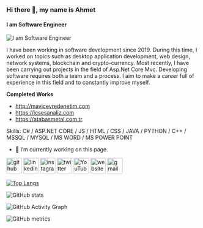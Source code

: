 ### Hi there 👋, my name is Ahmet
#### I am Software Engineer
![I am Software Engineer]((https://pbs.twimg.com/profile_banners/1641203860017381384/1680742699/1080x360))

I have been working in software development since 2019. During this
time, I worked on topics such as desktop application development, web
design, network systems, blockchain and crypto-currency. Most
recently, I have been carrying out projects in the field of Asp.Net Core
Mvc. Developing software requires both a team and a process. I aim to
make a career full of experience in this field and to constantly improve
myself.

**Completed Works**
- http://mavicevredenetim.com
- https://icsesanaliz.com
- https://atabasmetal.com.tr

Skills: C# / ASP.NET CORE / JS / HTML / CSS / JAVA / PYTHON / C++ / MSSQL / MYSQL / MS WORD / MS POWER POINT

- 🔭 I’m currently working on this page. 


[<img src='https://cdn.jsdelivr.net/npm/simple-icons@3.0.1/icons/github.svg' alt='github' height='40'>](https://github.com/oldcommander)  [<img src='https://cdn.jsdelivr.net/npm/simple-icons@3.0.1/icons/linkedin.svg' alt='linkedin' height='40'>](https://www.linkedin.com/in/ahmetcekin/)  [<img src='https://cdn.jsdelivr.net/npm/simple-icons@3.0.1/icons/instagram.svg' alt='instagram' height='40'>](https://www.instagram.com/_ahmetcekin/)  [<img src='https://cdn.jsdelivr.net/npm/simple-icons@3.0.1/icons/twitter.svg' alt='twitter' height='40'>](https://twitter.com/ahmetcekin2048)  [<img src='https://cdn.jsdelivr.net/npm/simple-icons@3.0.1/icons/youtube.svg' alt='YouTube' height='40'>](https://www.youtube.com/channel/ahmetcekin)  [<img src='https://cdn.jsdelivr.net/npm/simple-icons@3.0.1/icons/icloud.svg' alt='website' height='40'>](https://www.ahmetcekin.com.tr)  [<img src='https://cdn.jsdelivr.net/npm/simple-icons@3.0.1/icons/gmail.svg' alt='gmail' height='40'>](ahmetcekin2000@gmail.com)  

[![Top Langs](https://github-readme-stats.vercel.app/api/top-langs/?username=oldcommander)](https://github.com/anuraghazra/github-readme-stats)

![GitHub stats](https://github-readme-stats.vercel.app/api?username=oldcommander&show_icons=true&count_private=true)  

![GitHub Activity Graph](https://activity-graph.herokuapp.com/graph?username=oldcommander)  

![GitHub metrics](https://metrics.lecoq.io/oldcommander)  

